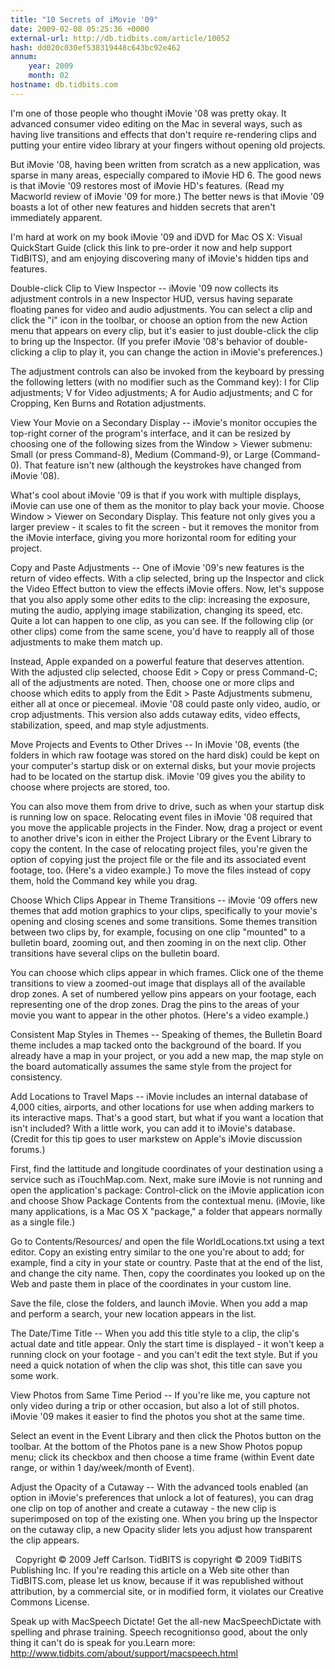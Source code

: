 ```yaml
---
title: "10 Secrets of iMovie '09"
date: 2009-02-08 05:25:36 +0000
external-url: http://db.tidbits.com/article/10052
hash: dd020c030ef538319448c643bc92e462
annum:
    year: 2009
    month: 02
hostname: db.tidbits.com
---
```


I'm one of those people who thought iMovie '08 was pretty okay. It advanced consumer video editing on the Mac in several ways, such as having live transitions and effects that don't require re-rendering clips and putting your entire video library at your fingers without opening old projects.
 
 
But iMovie '08, having been written from scratch as a new application, was sparse in many areas, especially compared to iMovie HD 6. The good news is that iMovie '09 restores most of iMovie HD's features. (Read my Macworld review of iMovie '09 for more.) The better news is that iMovie '09 boasts a lot of other new features and hidden secrets that aren't immediately apparent.
 
 
I'm hard at work on my book iMovie '09 and iDVD for Mac OS X: Visual QuickStart Guide (click this link to pre-order it now and help support TidBITS), and am enjoying discovering many of iMovie's hidden tips and features.
 
 
Double-click Clip to View Inspector -- iMovie '09 now collects its adjustment controls in a new Inspector HUD, versus having separate floating panes for video and audio adjustments. You can select a clip and click the "i" icon in the toolbar, or choose an option from the new Action menu that appears on every clip, but it's easier to just double-click the clip to bring up the Inspector. (If you prefer iMovie '08's behavior of double-clicking a clip to play it, you can change the action in iMovie's preferences.)
 
 
 
 
The adjustment controls can also be invoked from the keyboard by pressing the following letters (with no modifier such as the Command key): I for Clip adjustments; V for Video adjustments; A for Audio adjustments; and C for Cropping, Ken Burns and Rotation adjustments.
 
 
View Your Movie on a Secondary Display -- iMovie's monitor occupies the top-right corner of the program's interface, and it can be resized by choosing one of the following sizes from the Window  >  Viewer submenu: Small (or press Command-8), Medium (Command-9), or Large (Command-0). That feature isn't new (although the keystrokes have changed from iMovie '08).
 
 
What's cool about iMovie '09 is that if you work with multiple displays, iMovie can use one of them as the monitor to play back your movie. Choose Window  >  Viewer on Secondary Display. This feature not only gives you a larger preview - it scales to fit the screen - but it removes the monitor from the iMovie interface, giving you more horizontal room for editing your project.
 
 
Copy and Paste Adjustments -- One of iMovie '09's new features is the return of video effects. With a clip selected, bring up the Inspector and click the Video Effect button to view the effects iMovie offers. Now, let's suppose that you also apply some other edits to the clip: increasing the exposure, muting the audio, applying image stabilization, changing its speed, etc. Quite a lot can happen to one clip, as you can see. If the following clip (or other clips) come from the same scene, you'd have to reapply all of those adjustments to make them match up.
 
 
 
 
Instead, Apple expanded on a powerful feature that deserves attention. With the adjusted clip selected, choose Edit  >  Copy or press Command-C; all of the adjustments are noted. Then, choose one or more clips and choose which edits to apply from the Edit  >  Paste Adjustments submenu, either all at once or piecemeal. iMovie '08 could paste only video, audio, or crop adjustments. This version also adds cutaway edits, video effects, stabilization, speed, and map style adjustments.
 
 
 
 
Move Projects and Events to Other Drives -- In iMovie '08, events (the folders in which raw footage was stored on the hard disk) could be kept on your computer's startup disk or on external disks, but your movie projects had to be located on the startup disk. iMovie '09 gives you the ability to choose where projects are stored, too.
 
 
You can also move them from drive to drive, such as when your startup disk is running low on space. Relocating event files in iMovie '08 required that you move the applicable projects in the Finder. Now, drag a project or event to another drive's icon in either the Project Library or the Event Library to copy the content. In the case of relocating project files, you're given the option of copying just the project file or the file and its associated event footage, too. (Here's a video example.) To move the files instead of copy them, hold the Command key while you drag.
 
 
Choose Which Clips Appear in Theme Transitions -- iMovie '09 offers new themes that add motion graphics to your clips, specifically to your movie's opening and closing scenes and some transitions. Some themes transition between two clips by, for example, focusing on one clip "mounted" to a bulletin board, zooming out, and then zooming in on the next clip. Other transitions have several clips on the bulletin board.
 
 
You can choose which clips appear in which frames. Click one of the theme transitions to view a zoomed-out image that displays all of the available drop zones. A set of numbered yellow pins appears on your footage, each representing one of the drop zones. Drag the pins to the areas of your movie you want to appear in the other photos. (Here's a video example.)
 
 
 
 
Consistent Map Styles in Themes -- Speaking of themes, the Bulletin Board theme includes a map tacked onto the background of the board. If you already have a map in your project, or you add a new map, the map style on the board automatically assumes the same style from the project for consistency.
 
 
Add Locations to Travel Maps -- iMovie includes an internal database of 4,000 cities, airports, and other locations for use when adding markers to its interactive maps. That's a good start, but what if you want a location that isn't included? With a little work, you can add it to iMovie's database. (Credit for this tip goes to user markstew on Apple's iMovie discussion forums.)
 
 
First, find the lattitude and longitude coordinates of your destination using a service such as iTouchMap.com. Next, make sure iMovie is not running and open the application's package: Control-click on the iMovie application icon and choose Show Package Contents from the contextual menu. (iMovie, like many applications, is a Mac OS X "package," a folder that appears normally as a single file.)
 
 
Go to Contents/Resources/ and open the file WorldLocations.txt using a text editor. Copy an existing entry similar to the one you're about to add; for example, find a city in your state or country. Paste that at the end of the list, and change the city name. Then, copy the coordinates you looked up on the Web and paste them in place of the coordinates in your custom line.
 
 
Save the file, close the folders, and launch iMovie. When you add a map and perform a search, your new location appears in the list.
 
 
The Date/Time Title -- When you add this title style to a clip, the clip's actual date and title appear. Only the start time is displayed - it won't keep a running clock on your footage - and you can't edit the text style. But if you need a quick notation of when the clip was shot, this title can save you some work.
 
 
 
 
View Photos from Same Time Period -- If you're like me, you capture not only video during a trip or other occasion, but also a lot of still photos. iMovie '09 makes it easier to find the photos you shot at the same time.
 
 
Select an event in the Event Library and then click the Photos button on the toolbar. At the bottom of the Photos pane is a new Show Photos popup menu; click its checkbox and then choose a time frame (within Event date range, or within 1 day/week/month of Event).
 
 
 
 
Adjust the Opacity of a Cutaway -- With the advanced tools enabled (an option in iMovie's preferences that unlock a lot of features), you can drag one clip on top of another and create a cutaway - the new clip is superimposed on top of the existing one. When you bring up the Inspector on the cutaway clip, a new Opacity slider lets you adjust how transparent the clip appears.
 
 
 
 

 
Copyright © 2009 Jeff Carlson. TidBITS is copyright © 2009 TidBITS Publishing Inc. If you're reading this article on a Web site other than TidBITS.com, please let us know, because if it was republished without attribution, by a commercial site, or in modified form, it violates our Creative Commons License.


Speak up with MacSpeech Dictate! Get the all-new MacSpeechDictate with spelling and phrase training. Speech recognitionso good, about the only thing it can't do is speak for you.Learn more: <http://www.tidbits.com/about/support/macspeech.html>


 






